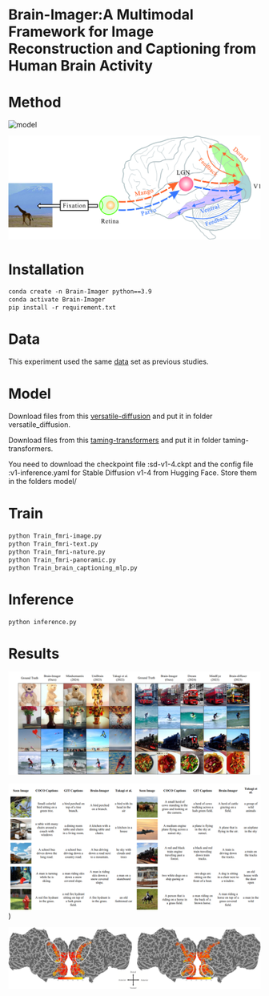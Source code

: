 # Brain-Imager:A Multimodal Framework for Image Reconstruction and Captioning from Human Brain Activity

# Method
![model](https://github.com/songqianyi01/Brain-Imager/blob/main/image/brain_imager_model_16.jpg)

![neurs](https://github.com/songqianyi01/Brain-Imager/blob/main/image/Dual_Stream_model.jpg)

# Installation
```
conda create -n Brain-Imager python==3.9
conda activate Brain-Imager
pip install -r requirement.txt
```
# Data
This experiment used the same [data](https://huggingface.co/datasets/pscotti/naturalscenesdataset/tree/main/webdataset_avg_split) set as previous studies.

# Model
Download files from this [versatile-diffusion](https://huggingface.co/shi-labs/versatile-diffusion/tree/main) and put it in folder versatile_diffusion.

Download files from this [taming-transformers](https://github.com/CompVis/taming-transformers) and put it in folder taming-transformers. 

You need to download the checkpoint file :sd-v1-4.ckpt and the config file :v1-inference.yaml for Stable Diffusion v1-4 from Hugging Face. Store them in the folders model/

# Train
```
python Train_fmri-image.py
python Train_fmri-text.py
python Train_fmri-nature.py
python Train_fmri-panoramic.py
python Train_brain_captioning_mlp.py
```
# Inference
```
python inference.py
```
# Results
![results](https://github.com/songqianyi01/Brain-Imager/blob/main/image/results.png)

![results_captioning](https://github.com/songqianyi01/Brain-Imager/blob/main/image/captioning.png))

![interpretable](https://github.com/songqianyi01/Brain-Imager/blob/main/image/interpretability.png)



